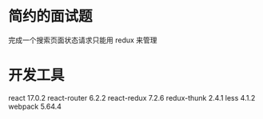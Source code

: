 # 简约的面试题

完成一个搜索页面状态请求只能用 redux 来管理

# 开发工具

react 17.0.2
react-router 6.2.2
react-redux 7.2.6
redux-thunk 2.4.1
less 4.1.2
webpack 5.64.4
